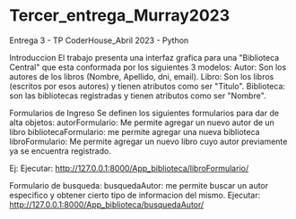 # Tercer_entrega_Murray2023
Entrega 3 -  TP CoderHouse_Abril 2023 - Python

Introduccion
El trabajo presenta una interfaz grafica para una "Biblioteca Central" que esta conformada
por los siguientes 3 modelos:
Autor: Son los autores de los libros (Nombre, Apellido, dni, email).
Libro: Son los libros (escritos por esos autores) y tienen atributos como ser "Titulo".
Biblioteca: son las bibliotecas registradas y tienen atributos como ser "Nombre".

Formularios de Ingreso
Se definen los siguientes formularios para dar de alta objetos:
autorFormulario: Me permite agregar un nuevo autor de un libro
bibliotecaFormulario: me permite agregar una nueva biblioteca
libroFormulario: Me permite agregar un nuevo libro cuyo autor previamente ya se encuentra registrado.

Ej: Ejecutar: http://127.0.0.1:8000/App_biblioteca/libroFormulario/

Formulario de busqueda:
busquedaAutor: me permite buscar un autor especifico y obtener cierto tipo de informacion del mismo.
Ejecutar: http://127.0.0.1:8000/App_biblioteca/busquedaAutor/




